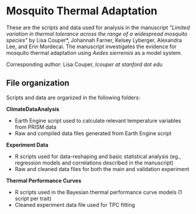 # Mosquito Thermal Adaptation 

These are the scripts and data used for analysis in the manuscript *"Limited variation in thermal tolerance across the range of a widespread mosquito species"* by Lisa Couper*, Johannah Farner, Kelsey Lyberger, Alexandra Lee, and Erin Mordecai. The manuscript investigates the evidence for mosquito thermal adaptation using *Aedes sierrensis* as a model system. 

Corresponding author: Lisa Couper, *lcouper at stanford dot edu*

## File organization 

Scripts and data are organized in the following folders:

**ClimateDataAnalysis**   
- Earth Engine script used to calculate relevant temperature variables from PRISM data
- Raw and compiled data files generated from Earth Engine script 


**Experiment Data**
- R scripts used for data-reshaping and basic statistical analysis (eg., regression models and correlations described in the manuscript)
- Raw and cleaned data files for both the main and validation experiment

**Thermal Performance Curves**
- R scripts used in the Bayesian thermal performance curve models (1 script per trait)
- Cleaned experiment data file used for TPC fitting

 
